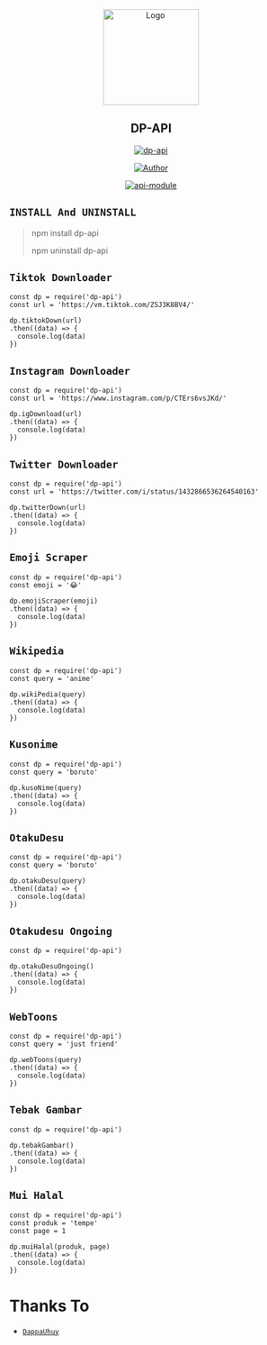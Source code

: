 <div align="center">
<img src="https://telegra.ph/file/627122d38e643af870fa7.jpg" alt="Logo" width="170" />

## DP-API

</div>

<p align="center">
<a href="##"><img title="dp-api" src="https://img.shields.io/static/v1?label=package&message=dp-api&color=blue"></a>
</p>
<p align="center">
  <a href="https://github.com/dappauhuy"><img title="Author" src="https://img.shields.io/badge/Author-dappauhuy-red.svg?style=for-the-badge&logo=github" /></a>
</p>
<p align="center">
<a href="#"><img title="api-module" src="https://img.shields.io/static/v1?label=FREE&message=dp-api&color=blue"></a>
</p>

## ```INSTALL And UNINSTALL```
> npm install dp-api
>  
> npm uninstall dp-api


## ```Tiktok Downloader```
```
const dp = require('dp-api')
const url = 'https://vm.tiktok.com/ZSJ3K8BV4/'

dp.tiktokDown(url)
.then((data) => {
  console.log(data)
})
```

## ```Instagram Downloader```
```
const dp = require('dp-api')
const url = 'https://www.instagram.com/p/CTErs6vsJKd/'

dp.igDownload(url)
.then((data) => {
  console.log(data)
})
```

## ```Twitter Downloader```
```
const dp = require('dp-api')
const url = 'https://twitter.com/i/status/1432866536264540163'

dp.twitterDown(url)
.then((data) => {
  console.log(data)
})
```

## ```Emoji Scraper```
```
const dp = require('dp-api')
const emoji = '😂'

dp.emojiScraper(emoji)
.then((data) => {
  console.log(data)
})
```

## ```Wikipedia```
```
const dp = require('dp-api')
const query = 'anime'

dp.wikiPedia(query)
.then((data) => {
  console.log(data)
})
```

## ```Kusonime```
```
const dp = require('dp-api')
const query = 'boruto'

dp.kusoNime(query)
.then((data) => {
  console.log(data)
})
```

## ```OtakuDesu```
```
const dp = require('dp-api')
const query = 'boruto'

dp.otakuDesu(query)
.then((data) => {
  console.log(data)
})
```

## ```Otakudesu Ongoing```
```
const dp = require('dp-api')

dp.otakuDesuOngoing()
.then((data) => {
  console.log(data)
})
```

## ```WebToons```
```
const dp = require('dp-api')
const query = 'just friend'

dp.webToons(query)
.then((data) => {
  console.log(data)
})
```

## ```Tebak Gambar```
```
const dp = require('dp-api')

dp.tebakGambar()
.then((data) => {
  console.log(data)
})
```

## ```Mui Halal```
```
const dp = require('dp-api')
const produk = 'tempe'
const page = 1

dp.muiHalal(produk, page)
.then((data) => {
  console.log(data)
})
```

  # Thanks To
* [`DappaUhuy`](https://github.com/dappauhuy)
